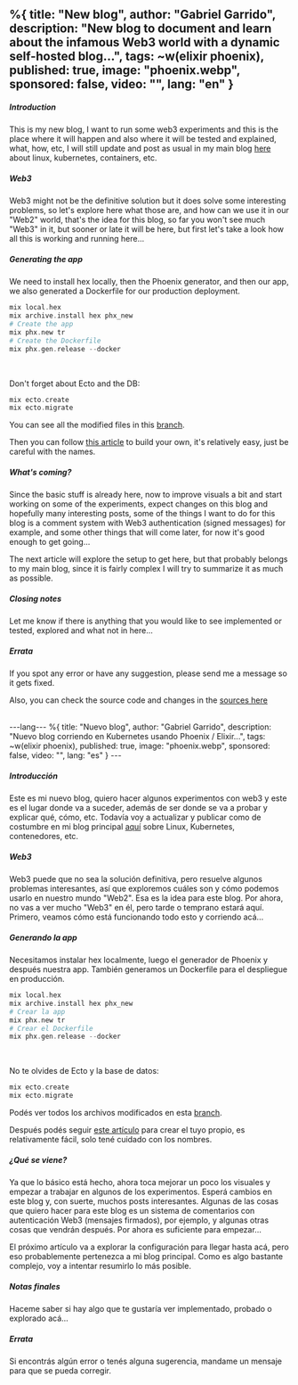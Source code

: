 %{
  title: "New blog",
  author: "Gabriel Garrido",
  description: "New blog to document and learn about the infamous Web3 world with a dynamic self-hosted blog...",
  tags: ~w(elixir phoenix),
  published: true,
  image: "phoenix.webp",
  sponsored: false,
  video: "",
  lang: "en"
}
---

##### **Introduction**
This is my new blog, I want to run some web3 experiments and this is the place where it will happen and also where it
will be tested and explained, what, how, etc, I will still update and post as usual in my main blog
[here](https://techsquad.rocks) about linux, kubernetes, containers, etc.
<br />

##### **Web3**
Web3 might not be the definitive solution but it does solve some interesting problems, so let's explore here what those
are, and how can we use it in our "Web2" world, that's the idea for this blog, so far you won't see much "Web3" in it,
but sooner or late it will be here, but first let's take a look how all this is working and running here...
<br />

##### **Generating the app**
We need to install hex locally, then the Phoenix generator, and then our app, we also generated a Dockerfile for our
production deployment.
```elixir
mix local.hex
mix archive.install hex phx_new
# Create the app
mix phx.new tr
# Create the Dockerfile
mix phx.gen.release --docker
``` 
<br />

Don't forget about Ecto and the DB:
```elixir
mix ecto.create
mix ecto.migrate
```

You can see all the modified files in this [branch](https://github.com/kainlite/tr/commits/blog).

Then you can follow [this article](https://elixirschool.com/en/lessons/misc/nimble_publisher) to build your own, it's
relatively easy, just be careful with the names.
<br />

##### **What's coming?**
Since the basic stuff is already here, now to improve visuals a bit and start working on some of the experiments, expect
changes on this blog and hopefully many interesting posts, some of the things I want to do for this blog is a comment
system with Web3 authentication (signed messages) for example, and some other things that will come later, for now it's
good enough to get going...

The next article will explore the setup to get here, but that probably belongs to my main blog, since it is fairly
complex I will try to summarize it as much as possible.
<br />

##### **Closing notes**
Let me know if there is anything that you would like to see implemented or tested, explored and what not in here...
<br />

##### **Errata**
If you spot any error or have any suggestion, please send me a message so it gets fixed.

Also, you can check the source code and changes in the [sources here](https://github.com/kainlite/tr)

<br />
---lang---
%{
  title: "Nuevo blog",
  author: "Gabriel Garrido",
  description: "Nuevo blog corriendo en Kubernetes usando Phoenix / Elixir...",
  tags: ~w(elixir phoenix),
  published: true,
  image: "phoenix.webp",
  sponsored: false,
  video: "",
  lang: "es"
}
---

##### **Introducción**
Este es mi nuevo blog, quiero hacer algunos experimentos con web3 y este es el lugar donde va a suceder, además de ser donde se va a probar y explicar qué, cómo, etc. Todavía voy a actualizar y publicar como de costumbre en mi blog principal [aquí](https://techsquad.rocks) sobre Linux, Kubernetes, contenedores, etc.
<br />

##### **Web3**
Web3 puede que no sea la solución definitiva, pero resuelve algunos problemas interesantes, así que exploremos cuáles son y cómo podemos usarlo en nuestro mundo "Web2". Esa es la idea para este blog. Por ahora, no vas a ver mucho "Web3" en él, pero tarde o temprano estará aquí. Primero, veamos cómo está funcionando todo esto y corriendo acá...
<br />

##### **Generando la app**
Necesitamos instalar hex localmente, luego el generador de Phoenix y después nuestra app. También generamos un Dockerfile para el despliegue en producción.
```elixir
mix local.hex
mix archive.install hex phx_new
# Crear la app
mix phx.new tr
# Crear el Dockerfile
mix phx.gen.release --docker
``` 
<br />

No te olvides de Ecto y la base de datos:
```elixir
mix ecto.create
mix ecto.migrate
```

Podés ver todos los archivos modificados en esta [branch](https://github.com/kainlite/tr/commits/blog).

Después podés seguir [este artículo](https://elixirschool.com/en/lessons/misc/nimble_publisher) para crear el tuyo propio, es relativamente fácil, solo tené cuidado con los nombres.
<br />

##### **¿Qué se viene?**
Ya que lo básico está hecho, ahora toca mejorar un poco los visuales y empezar a trabajar en algunos de los experimentos. Esperá cambios en este blog y, con suerte, muchos posts interesantes. Algunas de las cosas que quiero hacer para este blog es un sistema de comentarios con autenticación Web3 (mensajes firmados), por ejemplo, y algunas otras cosas que vendrán después. Por ahora es suficiente para empezar...

El próximo artículo va a explorar la configuración para llegar hasta acá, pero eso probablemente pertenezca a mi blog principal. Como es algo bastante complejo, voy a intentar resumirlo lo más posible.
<br />

##### **Notas finales**
Haceme saber si hay algo que te gustaría ver implementado, probado o explorado acá...
<br />

##### **Errata**
Si encontrás algún error o tenés alguna sugerencia, mandame un mensaje para que se pueda corregir.

<br />
